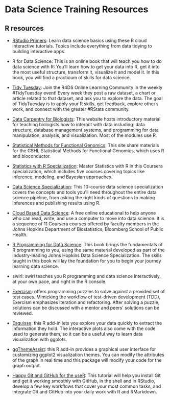 # Data Science Training Resources

## R resources

* [RStudio Primers](https://rstudio.cloud/learn/primers): Learn data science basics using these R cloud interactive tutorials.  Topics include everything from data tidying to building interactive apps.
	
* R for Data Science: This is an online book that will teach you how to do data science with R: You’ll learn how to get your data into R, get it into the most useful structure, transform it, visualize it and model it. In this book, you will find a practicum of skills for data science.

* [Tidy Tuesday](https://github.com/rfordatascience/tidytuesday): Join the R4DS Online Learning Community in the weekly #TidyTuesday event! Every week they post a raw dataset, a chart or article related to that dataset, and ask you to explore the data. The goal of TidyTuesday is to apply your R skills, get feedback, explore other’s work, and connect with the greater #RStats community.

* [Data Carpentry for Biologists](https://datacarpentry.org/semester-biology/nav/getting-started/): This website hosts introductory material for teaching biologists how to interact with data including: data structure, database management systems, and programming for data manipulation, analysis, and visualization. Most of the modules use R.

* [Statistical Methods for Functional Genomics](https://seandavi.github.io/ITR/): This site share materials for the CSHL Statistical Methods for Functional Genomics, which uses R and bioconductor.

* [Statistics with R Specialization](https://www.coursera.org/specializations/statistics): Master Statistics with R in this Coursera specialization, which includes five courses covering topics like inference, modeling, and Bayesian approaches.

* [Data Science Specialization](https://www.coursera.org/specializations/jhu-data-science): This 10-course data science specialization covers the concepts and tools you'll need throughout the entire data science pipeline, from asking the right kinds of questions to making inferences and publishing results using R.

* [Cloud Based Data Science](https://leanpub.com/universities/set/jhu/cloud-based-data-science): A free online educational to help anyone who can read, write, and use a computer to move into data science. It is a sequence of 11 Coursera courses offered by faculty members in the Johns Hopkins Department of Biostatistics, Bloomberg School of Public Health.
	
* [R Programming for Data Science](https://leanpub.com/rprogramming): This book brings the fundamentals of R programming to you, using the same material developed as part of the industry-leading Johns Hopkins Data Science Specialization. The skills taught in this book will lay the foundation for you to begin your journey learning data science.

* swirl: swirl teaches you R programming and data science interactively, at your own pace, and right in the R console.

* [Exercism](https://exercism.io/tracks/r/): offers programming puzzles to solve against a provided set of test cases. Mimicking the workflow of test-driven development (TDD), Exercism emphasizes iteration and refactoring. After solving a puzzle, solutions can be discussed with a mentor and peers' solutions can be reviewed.

* [Esquisse](https://dreamrs.github.io/esquisse/index.html):  this R add-in lets you explore your data quickly to extract the information they hold.  The interactive plots also come with the code used to generate them, so it can be a useful way to learn data visualization with ggplots.

* [ggThemeAssist](https://github.com/calligross/ggthemeassist): this R add-in provides a graphical user interface for customizing ggplot2 visualization themes. You can modify the attributes of the graph in real time and this package will modify your code for the graph output.

* [Happy Git and GitHub for the useR](https://happygitwithr.com/): This tutorial will help you install Git and get it working smoothly with GitHub, in the shell and in RStudio, develop a few key workflows that cover your most common tasks, and integrate Git and GitHub into your daily work with R and RMarkdown.

